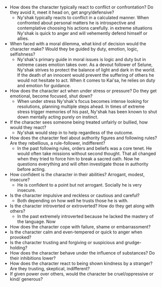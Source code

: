 - How does the character typically react to conflict or confrontation? Do they avoid it, meet it head on, get angry/defensive?
	- Ny'shak typically reacts to conflict in a calculated manner. When confronted about personal matters he is introspective and contemplative choosing his actions carefully. in extreme situations Ny'shak is quick to anger and will vehemently  defend himself or allies. 
- When faced with a moral dilemma, what kind of decision would the character make? Would they be guided by duty, emotion, logic, selfishness?
	- Ny'shak's primary guide in moral issues is logic and duty but in extreme cases emotion takes over. As a devout follower of Selune, Ny'shak strives to protect the balance of light and dark in the world. If the death of an innocent would prevent the suffering of others he would not hesitate to act. When it comes to Kai'sa, he relies on duty and emotion for guidance. 
- How does the character act when under stress or pressure? Do they get emotional, become focused, shut down?
	- When under stress Ny'shak's focus becomes intense looking for resolutions, planning multiple steps ahead. In times of extreme stress trigger memories of his past, Ny'shak has been known to shut down mentally acting purely on instinct. 
- If the character sees someone being treated unfairly or bullied, how would they react?
	- Ny'shak would step in to help regardless of the outcome. 
- How does the character feel about authority figures and following rules? Are they rebellious, a rule-follower, indifferent?
	- In the past following rules, orders and beliefs was a core tenet. He would often take missions without second thought. That all changed when they tried to force him to break a sacred oath. Now he questions everything and will often investigate those in authority before acting. 
- How confident is the character in their abilities? Arrogant, modest, insecure?
	- He is confident to a point but not arrogant. Socially he is very insecure.
- Is the character impulsive and reckless or cautious and careful?
	- Both depending on how well he trusts those he is with. 
- Is the character introverted or extroverted? How do they get along with others?
	- In the past extremely introverted because he lacked the mastery of the language. Now
- How does the character cope with failure, shame or embarrassment?
- Is the character calm and even-tempered or quick to anger when provoked?
- Is the character trusting and forgiving or suspicious and grudge-holding?
- How does the character behave under the influence of substances? Do their inhibitions lower?
- How does the character react to being shown kindness by a stranger? Are they trusting, skeptical, indifferent?
- If given power over others, would the character be cruel/oppressive or kind/ generous?